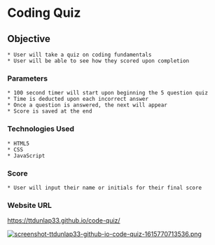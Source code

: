 # Coding Quiz

## Objective
    * User will take a quiz on coding fundamentals
    * User will be able to see how they scored upon completion


### Parameters
    * 100 second timer will start upon beginning the 5 question quiz
    * Time is deducted upon each incorrect answer
    * Once a question is answered, the next will appear 
    * Score is saved at the end        

 ### Technologies Used
    * HTML5
    * CSS
    * JavaScript

### Score
    * User will input their name or initials for their final score

### Website URL
https://ttdunlap33.github.io/code-quiz/

[![screenshot-ttdunlap33-github-io-code-quiz-1615770713536.png](https://i.postimg.cc/QN4tPfpp/screenshot-ttdunlap33-github-io-code-quiz-1615770713536.png)](https://postimg.cc/6TZt4Lb3)


